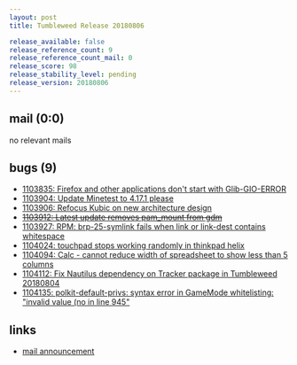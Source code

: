 ```yaml
---
layout: post
title: Tumbleweed Release 20180806

release_available: false
release_reference_count: 9
release_reference_count_mail: 0
release_score: 98
release_stability_level: pending
release_version: 20180806
---
```


## mail (0:0)

no relevant mails

## bugs (9)

<!--more-->

- [1103835: Firefox and other applications don't start with Glib-GIO-ERROR](https://bugzilla.opensuse.org/show_bug.cgi?id=1103835)
- [1103904: Update Minetest to 4.17.1 please](https://bugzilla.opensuse.org/show_bug.cgi?id=1103904)
- [1103906: Refocus Kubic on new architecture design](https://bugzilla.opensuse.org/show_bug.cgi?id=1103906)
- ~~[1103912: Latest update removes pam_mount from gdm](https://bugzilla.opensuse.org/show_bug.cgi?id=1103912)~~
- [1103927: RPM: brp-25-symlink fails when link or link-dest contains whitespace](https://bugzilla.opensuse.org/show_bug.cgi?id=1103927)
- [1104024: touchpad stops working randomly in thinkpad helix](https://bugzilla.opensuse.org/show_bug.cgi?id=1104024)
- [1104094: Calc - cannot reduce width of spreadsheet to show less than 5 columns](https://bugzilla.opensuse.org/show_bug.cgi?id=1104094)
- [1104112: Fix Nautilus dependency on Tracker package in Tumbleweed 20180804](https://bugzilla.opensuse.org/show_bug.cgi?id=1104112)
- [1104135: polkit-default-privs: syntax error in GameMode whitelisting: "invalid value (no in line 945"](https://bugzilla.opensuse.org/show_bug.cgi?id=1104135)



## links

- [mail announcement](https://lists.opensuse.org/opensuse-factory/2018-08/msg00128.html)
